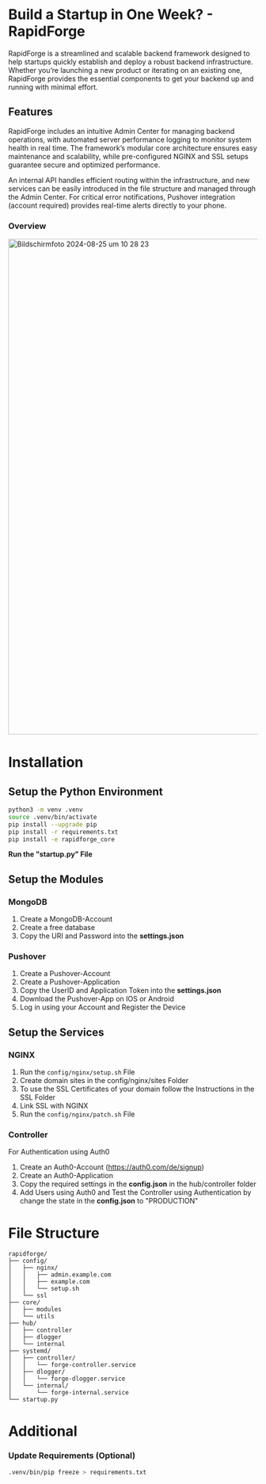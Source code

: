 # Build a Startup in One Week? - RapidForge

RapidForge is a streamlined and scalable backend framework designed to help startups quickly establish and deploy a robust backend infrastructure. Whether you’re launching a new product or iterating on an existing one, RapidForge provides the essential components to get your backend up and running with minimal effort.

## Features

RapidForge includes an intuitive Admin Center for managing backend operations, with automated server performance logging to monitor system health in real time. The framework’s modular core architecture ensures easy maintenance and scalability, while pre-configured NGINX and SSL setups guarantee secure and optimized performance.

An internal API handles efficient routing within the infrastructure, and new services can be easily introduced in the file structure and managed through the Admin Center. For critical error notifications, Pushover integration (account required) provides real-time alerts directly to your phone.

### Overview

<img width="1001" alt="Bildschirmfoto 2024-08-25 um 10 28 23" src="https://github.com/user-attachments/assets/22379ee9-a32a-47bc-afc8-c6dcc377c348">

# Installation

## Setup the Python Environment
```bash
python3 -m venv .venv
source .venv/bin/activate
pip install --upgrade pip
pip install -r requirements.txt
pip install -e rapidforge_core
```
__Run the "startup.py" File__

## Setup the Modules

### MongoDB
1. Create a MongoDB-Account
2. Create a free database
3. Copy the URI and Password into the __settings.json__

### Pushover
1. Create a Pushover-Account
2. Create a Pushover-Application
3. Copy the UserID and Application Token into the __settings.json__
4. Download the Pushover-App on IOS or Android
5. Log in using your Account and Register the Device

## Setup the Services

### NGINX

1. Run the ```config/nginx/setup.sh``` File
2. Create domain sites in the config/nginx/sites Folder
3. To use the SSL Certificates of your domain follow the Instructions in the SSL Folder
4. Link SSL with NGINX
5. Run the ```config/nginx/patch.sh``` File

### Controller
For Authentication using Auth0
1. Create an Auth0-Account (https://auth0.com/de/signup)
2. Create an Auth0-Application
3. Copy the required settings in the __config.json__ in the hub/controller folder
4. Add Users using Auth0 and Test the Controller using Authentication by change the state in the __config.json__ to "PRODUCTION"

# File Structure

```
rapidforge/
├── config/
│   ├── nginx/
│   │   ├── admin.example.com
│   │   ├── example.com
│   │   └── setup.sh
│   └── ssl
├── core/
│   ├── modules
│   └── utils
├── hub/
│   ├── controller
│   ├── dlogger
│   └── internal
├── systemd/
│   ├── controller/
│   │   └── forge-controller.service
│   ├── dlogger/
│   │   └── forge-dlogger.service
│   └── internal/
│       └── forge-internal.service
└── startup.py
```

# Additional

### Update Requirements (Optional)
```bash
.venv/bin/pip freeze > requirements.txt
```
